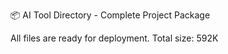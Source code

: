 📦 AI Tool Directory - Complete Project Package

All files are ready for deployment. Total size: 592K
